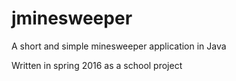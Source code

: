 # jminesweeper
A short and simple minesweeper application in Java

Written in spring 2016 as a school project
